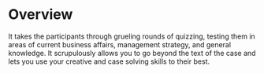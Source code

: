 <!-- TITLE: Manager's Dilemma -->
<!-- SUBTITLE: A quick summary of Managersdilemma -->

# Overview
 It takes the participants through grueling rounds of quizzing, testing them in areas of current business affairs, management strategy, and general knowledge. It scrupulously allows you to go beyond the text of the case and lets you use your creative and case solving skills to their best.